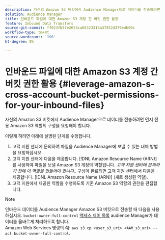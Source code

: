```yaml
---
description: 자신의 Amazon S3 버킷에서 Audience Manager으로 데이터를 전송하려면 먼저 전용 Amazon S3 역할의 구성을 요청해야 합니다.
solution: Audience Manager
title: 인바운드 파일에 대한 Amazon S3 계정 간 버킷 권한 활용
feature: Inbound Data Transfers
source-git-commit: ff023fb57e2653ca65323313a37852d379e4b00c
workflow-type: tm+mt
source-wordcount: '196'
ht-degree: 0%

---
```



# 인바운드 파일에 대한 Amazon S3 계정 간 버킷 권한 활용 {#leverage-amazon-s-cross-account-bucket-permissions-for-your-inbound-files}

자신의 Amazon S3 버킷에서 Audience Manager으로 데이터를 전송하려면 먼저 전용 Amazon S3 역할의 구성을 요청해야 합니다.

이렇게 하려면 아래에 설명된 단계를 수행합니다.

1. 고객 지원 센터에 문의하여 파일을 Audience Manager에 보낼 수 있는 대체 방법을 요청하십시오.
2. 고객 지원 센터에 다음을 제공합니다. [!DNL Amazon Resource Name (ARN)] 를 사용하여 파일을 보낼 Amazon S3 계정의 역할입니다. _고객 지원 센터에 문의하기 전에 이 역할을 만들어야 합니다._. 구성이 완료되면 고객 지원 센터에서 다음을 제공합니다. [!DNL Amazon Resource Name (ARN)] (새로 생성된 역할).
3. 고객 지원에서 제공한 역할을 수행하도록 기존 Amazon S3 역할의 권한을 편집합니다.

>[!NOTE]
>
>인바운드 데이터를 Audience Manager Amazon S3 버킷으로 전송할 때 다음을 사용하십시오. `bucket-owner-full-control` [액세스 제어 목록](https://docs.aws.amazon.com/AmazonS3/latest/userguide/about-object-ownership.html) audience Manager가 데이터를 올바르게 처리하도록 합니다.
><br>
>Amazon Web Services 명령의 예: `aws s3 cp <user_s3_uri> <AAM_s3_uri> --acl bucket-owner-full-control`.

